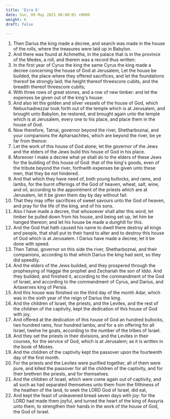 ```yaml
---
title: 'Ezra 6'
date: Sun, 09 May 2021 00:00:01 +0000
weight: 6
draft: false
  
---
```


1. Then Darius the king made a decree, and search was made in the house of the rolls, where the treasures were laid up in Babylon.
2. And there was found at Achmetha, in the palace that is in the province of the Medes, a roll, and therein was a record thus written:
3. In the first year of Cyrus the king the same Cyrus the king made a decree concerning the house of God at Jerusalem, Let the house be builded, the place where they offered sacrifices, and let the foundations thereof be strongly laid; the height thereof threescore cubits, and the breadth thereof threescore cubits;
4. With three rows of great stones, and a row of new timber: and let the expenses be given out of the king's house:
5. And also let the golden and silver vessels of the house of God, which Nebuchadnezzar took forth out of the temple which is at Jerusalem, and brought unto Babylon, be restored, and brought again unto the temple which is at Jerusalem, every one to his place, and place them in the house of God.
6. Now therefore, Tatnai, governor beyond the river, Shetharboznai, and your companions the Apharsachites, which are beyond the river, be ye far from thence:
7. Let the work of this house of God alone; let the governor of the Jews and the elders of the Jews build this house of God in his place.
8. Moreover I make a decree what ye shall do to the elders of these Jews for the building of this house of God: that of the king's goods, even of the tribute beyond the river, forthwith expenses be given unto these men, that they be not hindered.
9. And that which they have need of, both young bullocks, and rams, and lambs, for the burnt offerings of the God of heaven, wheat, salt, wine, and oil, according to the appointment of the priests which are at Jerusalem, let it be given them day by day without fail:
10. That they may offer sacrifices of sweet savours unto the God of heaven, and pray for the life of the king, and of his sons.
11. Also I have made a decree, that whosoever shall alter this word, let timber be pulled down from his house, and being set up, let him be hanged thereon; and let his house be made a dunghill for this.
12. And the God that hath caused his name to dwell there destroy all kings and people, that shall put to their hand to alter and to destroy this house of God which is at Jerusalem. I Darius have made a decree; let it be done with speed.
13. Then Tatnai, governor on this side the river, Shetharboznai, and their companions, according to that which Darius the king had sent, so they did speedily.
14. And the elders of the Jews builded, and they prospered through the prophesying of Haggai the prophet and Zechariah the son of Iddo. And they builded, and finished it, according to the commandment of the God of Israel, and according to the commandment of Cyrus, and Darius, and Artaxerxes king of Persia.
15. And this house was finished on the third day of the month Adar, which was in the sixth year of the reign of Darius the king.
16. And the children of Israel, the priests, and the Levites, and the rest of the children of the captivity, kept the dedication of this house of God with joy,
17. And offered at the dedication of this house of God an hundred bullocks, two hundred rams, four hundred lambs; and for a sin offering for all Israel, twelve he goats, according to the number of the tribes of Israel.
18. And they set the priests in their divisions, and the Levites in their courses, for the service of God, which is at Jerusalem; as it is written in the book of Moses.
19. And the children of the captivity kept the passover upon the fourteenth day of the first month.
20. For the priests and the Levites were purified together, all of them were pure, and killed the passover for all the children of the captivity, and for their brethren the priests, and for themselves.
21. And the children of Israel, which were come again out of captivity, and all such as had separated themselves unto them from the filthiness of the heathen of the land, to seek the LORD God of Israel, did eat,
22. And kept the feast of unleavened bread seven days with joy: for the LORD had made them joyful, and turned the heart of the king of Assyria unto them, to strengthen their hands in the work of the house of God, the God of Israel.
